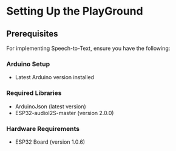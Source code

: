 # Setting Up the PlayGround

## Prerequisites
For implementing Speech-to-Text, ensure you have the following:

### Arduino Setup
- Latest Arduino version installed

### Required Libraries
- ArduinoJson (latest version)
- ESP32-audioI2S-master (version 2.0.0)

### Hardware Requirements
- ESP32 Board (version 1.0.6)
